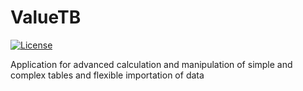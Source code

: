 # ValueTB

[![License](https://img.shields.io/badge/License-Apache%20License-brightgreen)](https://github.com/Pomidorka1234/ValueTB/blob/main/LICENSE)

Application for advanced calculation and manipulation of simple and complex tables and flexible importation of data

